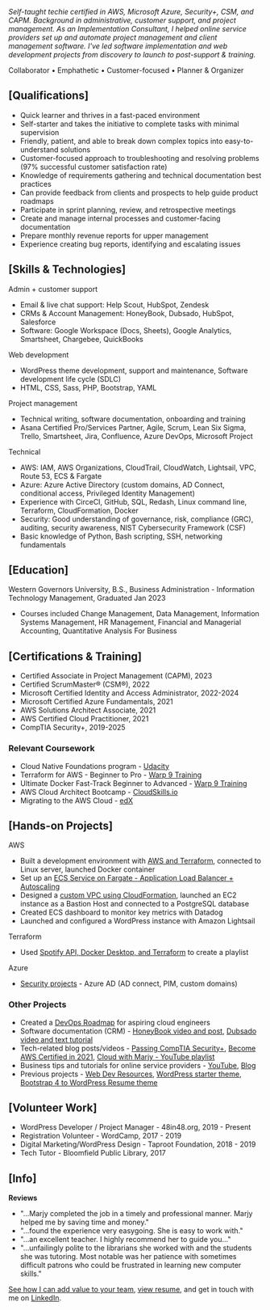 *Self-taught techie certified in AWS, Microsoft Azure, Security+, CSM, and CAPM. Background in administrative, customer support, and project management. As an Implementation Consultant, I helped online service providers set up and automate project management and client management software. I've led software implementation and web development projects from discovery to launch to post-support & training.*

Collaborator • Emphathetic • Customer-focused • Planner & Organizer

## [Qualifications]

- Quick learner and thrives in a fast-paced environment
- Self-starter and takes the initiative to complete tasks with minimal supervision
- Friendly, patient, and able to break down complex topics into easy-to-understand solutions
- Customer-focused approach to troubleshooting and resolving problems (97% successful customer satisfaction rate)
- Knowledge of requirements gathering and technical documentation best practices
- Can provide feedback from clients and prospects to help guide product roadmaps
- Participate in sprint planning, review, and retrospective meetings
- Create and manage internal processes and customer-facing documentation
- Prepare monthly revenue reports for upper management
- Experience creating bug reports, identifying and escalating issues

## [Skills & Technologies]

Admin + customer support
-  Email & live chat support: Help Scout, HubSpot, Zendesk
-  CRMs & Account Management: HoneyBook, Dubsado, HubSpot, Salesforce
-  Software: Google Workspace (Docs, Sheets), Google Analytics, Smartsheet, Chargebee, QuickBooks

Web development
- WordPress theme development, support and maintenance, Software development life cycle (SDLC)
- HTML, CSS, Sass, PHP, Bootstrap, YAML

Project management
- Technical writing, software documentation, onboarding and training
- Asana Certified Pro/Services Partner, Agile, Scrum, Lean Six Sigma, Trello, Smartsheet, Jira, Confluence, Azure DevOps, Microsoft Project

Technical 
- AWS: IAM, AWS Organizations, CloudTrail, CloudWatch, Lightsail, VPC, Route 53, ECS & Fargate
- Azure: Azure Active Directory (custom domains, AD Connect, conditional access, Privileged Identity Management)
- Experience with CirceCI, GitHub, SQL, Redash, Linux command line, Terraform, CloudFormation, Docker
- Security: Good understanding of governance, risk, compliance (GRC), auditing, security awareness, NIST Cybersecurity Framework (CSF)
- Basic knowledge of Python, Bash scripting, SSH, networking fundamentals


## [Education]
Western Governors University,	B.S., Business Administration - Information Technology Management, Graduated Jan 2023
- Courses included Change Management, Data Management, Information Systems Management, HR Management, Financial and Managerial Accounting, Quantitative Analysis For Business


## [Certifications & Training]

- Certified Associate in Project Management (CAPM), 2023
- Certified ScrumMaster® (CSM®), 2022
- Microsoft Certified Identity and Access Administrator, 2022-2024
- Microsoft Certified Azure Fundamentals, 2021
- AWS Solutions Architect Associate, 2021
- AWS Certified Cloud Practitioner, 2021
- CompTIA Security+, 2019-2025

### Relevant Coursework

- Cloud Native Foundations program - [Udacity](https://www.udacity.com/scholarships/suse-cloud-native-foundations-scholarship)
- Terraform for AWS - Beginner to Pro - [Warp 9 Training](https://warp-9.com/courses)
- Ultimate Docker Fast-Track Beginner to Advanced - [Warp 9 Training](https://warp-9.com/courses)
- AWS Cloud Architect Bootcamp - [CloudSkills.io](https://cloudskills.io/courses/aws-cloud-architect)
- Migrating to the AWS Cloud - [edX](https://www.edx.org/course/migrating-to-the-aws-cloud)


## [Hands-on Projects]
AWS
- Built a development environment with [AWS and Terraform](https://github.com/mguery/terraform/tree/main/aws/tf-dev-env), connected to Linux server, launched Docker container
- Set up an [ECS Service on Fargate - Application Load Balancer + Autoscaling](https://github.com/mguery/aws-projects/blob/main/fargate.md)
- Designed a [custom VPC using CloudFormation](https://github.com/mguery/aws-projects#project-build-a-vpc-with-cloudformation), launched an EC2 instance as a Bastion Host and connected to a PostgreSQL database
- Created ECS dashboard to monitor key metrics with Datadog
- Launched and configured a WordPress instance with Amazon Lightsail 

Terraform
- Used [Spotify API, Docker Desktop, and Terraform](https://github.com/mguery/terraform/tree/main/spotify) to create a playlist

Azure
- [Security projects](https://github.com/mguery/azure-projects) - Azure AD (AD connect, PIM, custom domains)


### Other Projects

- Created a [DevOps Roadmap](https://mguery.github.io/devops-notes/) for aspiring cloud engineers
- Software documentation (CRM) - [HoneyBook video and post](https://msguery.net/honeybook-workflows), [Dubsado video and text tutorial](https://msguery.net/dubsado-walkthrough)
- Tech-related blog posts/videos - [Passing CompTIA Security+](https://msguery.net/passing-the-comptia-securityplus-exam), [Become AWS Certified in 2021](https://msguery.net/aws-certified), [Cloud with Marjy - YouTube playlist](https://www.youtube.com/playlist?list=PLppGQhQtHyJYqflcAsLakbCGxla-64s1W)
- Business tips and tutorials for online service providers - [YouTube](https://www.youtube.com/channel/UCH45NDaOXaxnGw5RBBgYQOg/videos), [Blog](https://msguery.net/blog)
- Previous projects - [Web Dev Resources](https://mguery.github.io/web-dev), [WordPress starter theme](https://github.com/mguery/base-theme), [Bootstrap 4 to WordPress Resume theme](https://github.com/mguery/bs4-wp-resume)


## [Volunteer Work]

- WordPress Developer / Project Manager - 48in48.org, 2019 - Present
- Registration Volunteer - WordCamp, 2017 - 2019
- Digital Marketing/WordPress Design - Taproot Foundation, 2018 - 2019
- Tech Tutor - Bloomfield Public Library, 2017


## [Info]

**Reviews**

* "...Marjy completed the job in a timely and professional manner. Marjy helped me by saving time and money."
* "...found the experience very easygoing. She is easy to work with."
* "...an excellent teacher. I highly recommend her to guide you..."
* "...unfailingly polite to the librarians she worked with and the students she was tutoring. Most notable was her patience with sometimes difficult patrons who could be frustrated in learning new computer skills." 

[See how I can add value to your team](https://secure.plum.io/p/hk14dNZ_esxZzpK9gEMvXg), [view resume](https://docs.google.com/document/d/1tBZ8X7tb-ApQqWWxV3zdDfPBW2BqRVGasmktyJaektc), and get in touch with me on [LinkedIn](https://www.linkedin.com/in/msguery).

